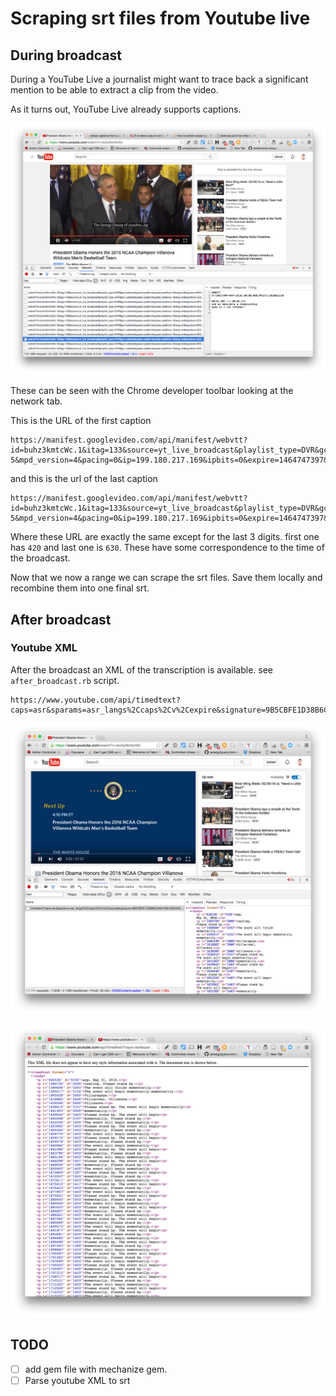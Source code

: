 # Scraping srt files from Youtube live

## During broadcast

During a YouTube Live a journalist might want to trace back a significant mention to be able to extract a clip from the video.

As it turns out, YouTube Live already supports captions.

![youtubeLive](./img/youtubeLive.png)

These can be seen with the Chrome developer toolbar looking at the network tab.


This is the URL of the first caption
```
https://manifest.googlevideo.com/api/manifest/webvtt?id=buhz3kmtcWc.1&itag=133&source=yt_live_broadcast&playlist_type=DVR&gcr=us&ratebypass=yes&cmbypass=yes&live=1&lang=en&signature=5E2BA172309B5C3673DFBA94DCA5F594F7739D88.6D677BCB236BD059EFB22E1FE7AA5D8489355273&sver=3&upn=LzxAVVWeAKc&key=dg_yt0&fexp=3300001,3300104,3300132,3300161,3312381,3312531,3312722,3313262,9412859,9412913,9416126,9416891,9416984,9422596,9428398,9428769,9431012,9433096,9433634,9433653,9433946,9434012,9434529,9435247,9435527,9435733,9435783,9435876,9436011,9436835,9437066,9437676,9437777&cpn=RjJH6Ok1cILwgc-5&mpd_version=4&pacing=0&ip=199.180.217.169&ipbits=0&expire=1464747397&sparams=ip,ipbits,expire,id,itag,source,playlist_type,gcr,ratebypass,cmbypass,live,lang&alr=yes&keepalive=yes&mime=text%2Fvtt&c=WEB&cver=1.20160525&sq=420
```

and this is the url of the last caption

```
https://manifest.googlevideo.com/api/manifest/webvtt?id=buhz3kmtcWc.1&itag=133&source=yt_live_broadcast&playlist_type=DVR&gcr=us&ratebypass=yes&cmbypass=yes&live=1&lang=en&signature=5E2BA172309B5C3673DFBA94DCA5F594F7739D88.6D677BCB236BD059EFB22E1FE7AA5D8489355273&sver=3&upn=LzxAVVWeAKc&key=dg_yt0&fexp=3300001,3300104,3300132,3300161,3312381,3312531,3312722,3313262,9412859,9412913,9416126,9416891,9416984,9422596,9428398,9428769,9431012,9433096,9433634,9433653,9433946,9434012,9434529,9435247,9435527,9435733,9435783,9435876,9436011,9436835,9437066,9437676,9437777&cpn=RjJH6Ok1cILwgc-5&mpd_version=4&pacing=0&ip=199.180.217.169&ipbits=0&expire=1464747397&sparams=ip,ipbits,expire,id,itag,source,playlist_type,gcr,ratebypass,cmbypass,live,lang&alr=yes&keepalive=yes&mime=text%2Fvtt&c=WEB&cver=1.20160525&sq=630
```

Where these URL are exactly the same except for the last 3 digits. first one has `420` and last one is `630`. These have some correspondence to the time of the broadcast.

Now that we now a range we can scrape the srt files. Save them locally and recombine them into one final srt.

## After broadcast

### Youtube XML
After the broadcast an XML of the transcription is available. see `after_broadcast.rb` script.

```
https://www.youtube.com/api/timedtext?caps=asr&sparams=asr_langs%2Ccaps%2Cv%2Cexpire&signature=9B5CBFE1D38B6C3A81C861BAD485AB6CEFDB6A93.463F9650F62C199A7174B6C893D387B4B840DE9A&v=buhz3kmtcWc&asr_langs=ru%2Ces%2Cde%2Cit%2Cko%2Cfr%2Cja%2Cnl%2Cen%2Cpt&hl=en_US&key=yttt1&expire=1464753909&lang=en&name=cc1&fmt=srv3
```


![After broadcast](img/after_broadcast_1.png)

![After Broadcast](img/after_broadcast_2.png)


<!-- or can use http://downsub.com/ and put url of youtube video to get an srt
 -->

## TODO
- [ ] add gem file with mechanize gem.
- [ ] Parse youtube XML to srt
